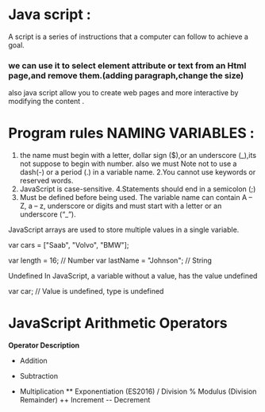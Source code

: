 # Java script :

A script is a series of instructions that a
computer can follow to achieve a goal.  

### we can use it to select element attribute or text from an Html page,and remove them.(adding paragraph,change the size)
also java script allow you to create web pages and more interactive by 
modifying the content .


# Program rules NAMING VARIABLES :


1. the name must begin with a letter, dollar sign ($),or an underscore (_),its not suppose to begin with number.
also we must Note not to use a dash(-) or a period (.) in a variable name. 
2.You cannot use keywords or reserved words.
3. JavaScript is case-sensitive.
4.Statements should end in a semicolon (;)
5. Must be defined before being used. The variable name can contain A – Z, a – z, underscore or digits and must start with a letter or an underscore (“_”).


JavaScript arrays are used to store multiple values in a single variable.

var cars = ["Saab", "Volvo", "BMW"];

var length = 16;                               // Number
var lastName = "Johnson";                      // String


Undefined
In JavaScript, a variable without a value, has the value undefined

var car;    // Value is undefined, type is undefined


# JavaScript Arithmetic Operators

<strong>  Operator Description </strong>
+	Addition
-	Subtraction
*	Multiplication
**	Exponentiation (ES2016)
/	Division
%	Modulus (Division Remainder)
++	Increment
--	Decrement